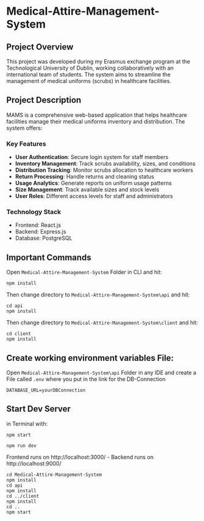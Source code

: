 # Medical-Attire-Management-System

## Project Overview

This project was developed during my Erasmus exchange program at the Technological University of Dublin, working collaboratively with an international team of students. The system aims to streamline the management of medical uniforms (scrubs) in healthcare facilities.

## Project Description

MAMS is a comprehensive web-based application that helps healthcare facilities manage their medical uniforms inventory and distribution. The system offers:

### Key Features

- **User Authentication**: Secure login system for staff members
- **Inventory Management**: Track scrubs availability, sizes, and conditions
- **Distribution Tracking**: Monitor scrubs allocation to healthcare workers
- **Return Processing**: Handle returns and cleaning status
- **Usage Analytics**: Generate reports on uniform usage patterns
- **Size Management**: Track available sizes and stock levels
- **User Roles**: Different access levels for staff and administrators

### Technology Stack

- Frontend: React.js
- Backend: Express.js
- Database: PostgreSQL

## Important Commands

Open `Medical-Attire-Management-System` Folder in CLI and hit:

```
npm install
```

Then change directory to `Medical-Attire-Management-System\api` and hit:

```
cd api
npm install
```

Then change directory to `Medical-Attire-Management-System\client` and hit:

```
cd client
npm install
```

## Create working environment variables File:

Open `Medical-Attire-Management-System\api` Folder in any IDE and create a File called `.env` where you put in the link for the DB-Connection

```
DATABASE_URL=yourDBConnection
```

## Start Dev Server

in Terminal with:

```
npm start
```

```
npm run dev
```

Frontend runs on http://localhost:3000/ - Backend runs on http://localhost:9000/

```
cd Medical-Attire-Management-System
npm install
cd api
npm install
cd ../client
npm install
cd ..
npm start
```
